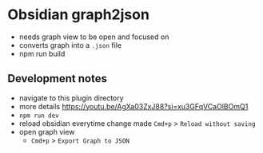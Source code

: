 # Obsidian graph2json
- needs graph view to be open and focused on
- converts graph into a `.json` file
- npm run build

## Development notes
- navigate to this plugin directory
- more details https://youtu.be/AgXa03ZxJ88?si=xu3GFqVCaOlBOmQ1
- `npm run dev`
- reload obsidian everytime change made
	`Cmd+p` > `Reload without saving`
- open graph view
	- `Cmd+p` > `Export Graph to JSON`